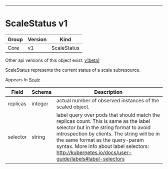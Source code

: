 

-----------
# ScaleStatus v1



Group        | Version     | Kind
------------ | ---------- | -----------
Core | v1 | ScaleStatus




<aside class="notice">Other api versions of this object exist: <a href="#scalestatus-v1beta1">v1beta1</a> </aside>


ScaleStatus represents the current status of a scale subresource.

<aside class="notice">
Appears In <a href="#scale-v1">Scale</a> </aside>

Field        | Schema     | Description
------------ | ---------- | -----------
replicas | integer | actual number of observed instances of the scaled object.
selector | string | label query over pods that should match the replicas count. This is same as the label selector but in the string format to avoid introspection by clients. The string will be in the same format as the query-param syntax. More info about label selectors: http://kubernetes.io/docs/user-guide/labels#label-selectors






